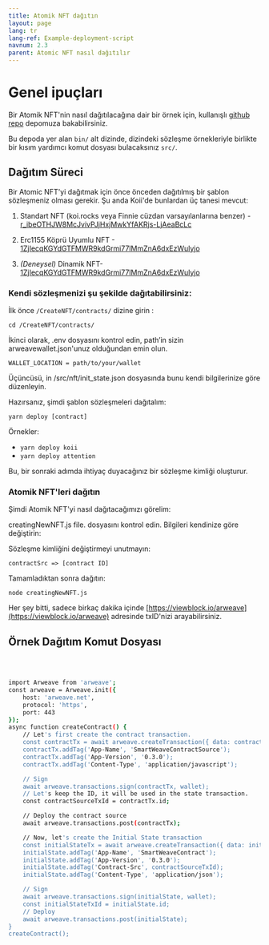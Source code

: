 ```yaml
---
title: Atomik NFT dağıtın
layout: page
lang: tr
lang-ref: Example-deployment-script
navnum: 2.3
parent: Atomic NFT nasıl dağıtılır
---
```


# Genel ipuçları

Bir Atomik NFT'nin nasıl dağıtılacağına dair bir örnek için, kullanışlı [github repo](https://github.com/atomic-nfts/standard) depomuza bakabilirsiniz.

Bu depoda yer alan `bin/` alt dizinde, dizindeki sözleşme örnekleriyle birlikte bir kısım yardımcı komut dosyası bulacaksınız `src/`.

## Dağıtım Süreci

Bir Atomic NFT'yi dağıtmak için önce önceden dağıtılmış bir şablon sözleşmeniz olması gerekir. Şu anda Koii'de bunlardan üç tanesi mevcut:

1. Standart NFT (koi.rocks veya Finnie cüzdan varsayılanlarına benzer) - [r_ibeOTHJW8McJvivPJjHxjMwkYfAKRjs-LjAeaBcLc](https://viewblock.io/arweave/tx/r_ibeOTHJW8McJvivPJjHxjMwkYfAKRjs-LjAeaBcLc)

2. Erc1155 Köprü Uyumlu NFT - [1ZjIecqKGYdGTFMWR9kdGrmi77lMmZnA6dxEzWulyjo](https://viewblock.io/arweave/tx/1ZjIecqKGYdGTFMWR9kdGrmi77lMmZnA6dxEzWulyjo)

3. _(Deneysel)_ Dinamik NFT- [1ZjIecqKGYdGTFMWR9kdGrmi77lMmZnA6dxEzWulyjo](https://viewblock.io/arweave/tx/1ZjIecqKGYdGTFMWR9kdGrmi77lMmZnA6dxEzWulyjo)

### Kendi sözleşmenizi şu şekilde dağıtabilirsiniz:

İlk önce `/CreateNFT/contracts/` dizine girin :

```
cd /CreateNFT/contracts/
```

İkinci olarak, .env dosyasını kontrol edin, path’in sizin arweavewallet.json'unuz olduğundan emin olun.

```
WALLET_LOCATION = path/to/your/wallet
```

Üçüncüsü, in /src/nft/init_state.json dosyasında bunu kendi bilgilerinize göre düzenleyin.

Hazırsanız, şimdi şablon sözleşmeleri dağıtalım:

```
yarn deploy [contract]
```

Örnekler:

- `yarn deploy koii`
- `yarn deploy attention`

Bu, bir sonraki adımda ihtiyaç duyacağınız bir sözleşme kimliği oluşturur.

### Atomik NFT'leri dağıtın

Şimdi Atomik NFT'yi nasıl dağıtacağımızı görelim:

creatingNewNFT.js file. dosyasını kontrol edin. Bilgileri kendinize göre değiştirin:

Sözleşme kimliğini değiştirmeyi unutmayın:

```
contractSrc => [contract ID]

```

Tamamladıktan sonra dağıtın:

```
node creatingNewNFT.js
```

Her şey bitti, sadece birkaç dakika içinde [https://viewblock.io/arweave](https://viewblock.io/arweave) adresinde txID'nizi arayabilirsiniz.

## Örnek Dağıtım Komut Dosyası

<br>

```bash

import Arweave from 'arweave';
const arweave = Arweave.init({
    host: 'arweave.net',
    protocol: 'https',
    port: 443
});
async function createContract() {
    // Let's first create the contract transaction.
    const contractTx = await arweave.createTransaction({ data: contractSource }, wallet);
    contractTx.addTag('App-Name', 'SmartWeaveContractSource');
    contractTx.addTag('App-Version', '0.3.0');
    contractTx.addTag('Content-Type', 'application/javascript');

    // Sign
    await arweave.transactions.sign(contractTx, wallet);
    // Let's keep the ID, it will be used in the state transaction.
    const contractSourceTxId = contractTx.id;

    // Deploy the contract source
    await arweave.transactions.post(contractTx);

    // Now, let's create the Initial State transaction
    const initialStateTx = await arweave.createTransaction({ data: initialState }, wallet);
    initialState.addTag('App-Name', 'SmartWeaveContract');
    initialState.addTag('App-Version', '0.3.0');
    initialState.addTag('Contract-Src', contractSourceTxId);
    initialState.addTag('Content-Type', 'application/json');

    // Sign
    await arweave.transactions.sign(initialState, wallet);
    const initialStateTxId = initialState.id;
    // Deploy
    await arweave.transactions.post(initialState);
}
createContract();

```
